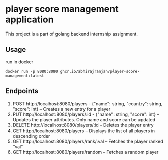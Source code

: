# player score management application
This project is a part of golang backend internship assignment.

## Usage
run in docker 
```
docker run -p 8080:8080 ghcr.io/abhirajranjan/player-score-management:latest
```

## Endpoints
1. POST http://localhost:8080/players - {"name": string, "country": string, "score": int} – Creates a new entry for a player
2. PUT  http://localhost:8080/players/:id - {"name": string, "score": int} – Updates the player attributes. Only name and
score can be updated
3. DELETE   http://localhost:8080/players/:id – Deletes the player entry
4. GET  http://localhost:8080/players – Displays the list of all players in descending order
5. GET  http://localhost:8080/players/rank/:val – Fetches the player ranked “val”
6. GET  http://localhost:8080/players/random – Fetches a random player
